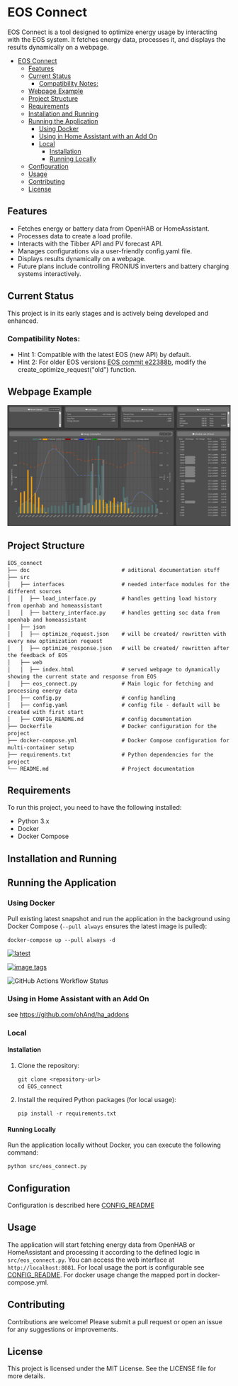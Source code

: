 # EOS Connect

EOS Connect is a tool designed to optimize energy usage by interacting with the EOS system. It fetches energy data, processes it, and displays the results dynamically on a webpage.

- [EOS Connect](#eos-connect)
  - [Features](#features)
  - [Current Status](#current-status)
    - [Compatibility Notes:](#compatibility-notes)
  - [Webpage Example](#webpage-example)
  - [Project Structure](#project-structure)
  - [Requirements](#requirements)
  - [Installation and Running](#installation-and-running)
  - [Running the Application](#running-the-application)
    - [Using Docker](#using-docker)
    - [Using in Home Assistant with an Add On](#using-in-home-assistant-with-an-add-on)
    - [Local](#local)
      - [Installation](#installation)
      - [Running Locally](#running-locally)
  - [Configuration](#configuration)
  - [Usage](#usage)
  - [Contributing](#contributing)
  - [License](#license)




## Features
* Fetches energy or battery data from OpenHAB or HomeAssistant.
* Processes data to create a load profile.
* Interacts with the Tibber API and PV forecast API.
* Manages configurations via a user-friendly config.yaml file.
* Displays results dynamically on a webpage.
* Future plans include controlling FRONIUS inverters and battery charging systems interactively.

## Current Status
This project is in its early stages and is actively being developed and enhanced.

### Compatibility Notes:

* Hint 1: Compatible with the latest EOS (new API) by default.
* Hint 2: For older EOS versions [EOS commit e22388b](https://github.com/Akkudoktor-EOS/EOS/tree/e22388b7537af545a53d6cebef35d98a7ee30e1b), modify the create_optimize_request("old") function.

## Webpage Example

![webpage screenshot](doc/screenshot.PNG)

## Project Structure

```
EOS_connect
├── doc                             # aditional documentation stuff
├── src
│   ├── interfaces                  # needed interface modules for the different sources
│   │  ├── load_interface.py        # handles getting load history from openhab and homeassistant
│   │  ├── battery_interface.py     # handles getting soc data from openhab and homeassistant
│   ├── json
│   │  ├── optimize_request.json    # will be created/ rewritten with every new optimization request
│   │  ├── optimize_response.json   # will be created/ rewritten after the feedback of EOS
│   ├── web
│   │  ├── index.html               # served webpage to dynamically showing the current state and response from EOS
│   ├── eos_connect.py              # Main logic for fetching and processing energy data
│   ├── config.py                   # config handling
│   ├── config.yaml                 # config file - default will be created with first start
│   ├── CONFIG_README.md            # config documentation
├── Dockerfile                      # Docker configuration for the project
├── docker-compose.yml              # Docker Compose configuration for multi-container setup
├── requirements.txt                # Python dependencies for the project
└── README.md                       # Project documentation
```

## Requirements

To run this project, you need to have the following installed:

- Python 3.x
- Docker
- Docker Compose

## Installation and Running

## Running the Application

### Using Docker

Pull existing latest snapshot and run the application in the background using Docker Compose (`--pull always` ensures the latest image is pulled):
   ```
   docker-compose up --pull always -d
   ```
[![latest](https://ghcr-badge.egpl.dev/ohand/eos_connect/latest_tag?color=%2344cc11&ignore=latest&label=latest+version&trim=)](https://github.com/ohAnd/EOS_connect/pkgs/container/eos_connect)

[![image tags](https://ghcr-badge.egpl.dev/ohand/eos_connect/tags?color=%2344cc11&ignore=latest&n=3&label=latest+image+tags&trim=)](https://github.com/ohAnd/EOS_connect/pkgs/container/eos_connect)

![GitHub Actions Workflow Status](https://img.shields.io/github/actions/workflow/status/ohand/eos_connect/docker-image.yml)

### Using in Home Assistant with an Add On

see https://github.com/ohAnd/ha_addons

### Local

#### Installation
1. Clone the repository:
   ```
   git clone <repository-url>
   cd EOS_connect
   ```

2. Install the required Python packages (for local usage):
   ```
   pip install -r requirements.txt
   ```
#### Running Locally

Run the application locally without Docker, you can execute the following command:
```
python src/eos_connect.py
```

## Configuration

Configuration is described here [CONFIG_README](src/CONFIG_README.md)

## Usage

The application will start fetching energy data from OpenHAB or HomeAssistant and processing it according to the defined logic in `src/eos_connect.py`. You can access the web interface at `http://localhost:8081`. For local usage the port is configurable see [CONFIG_README](src/CONFIG_README.md). For docker usage change the mapped port in docker-compose.yml.

## Contributing

Contributions are welcome! Please submit a pull request or open an issue for any suggestions or improvements.

## License

This project is licensed under the MIT License. See the LICENSE file for more details.